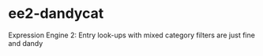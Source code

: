 # ee2-dandycat
Expression Engine 2: Entry look-ups with mixed category filters are just fine and dandy
